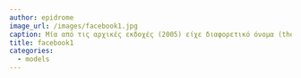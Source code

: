 ```yaml
---
author: epidrome
image_url: /images/facebook1.jpg
caption: Μία από τις αρχικές εκδοχές (2005) είχε διαφορετικό όνομα (thefacebook) και δεν διέφερε πολύ από ένα απλό σύστημα βάσης δεδομένων με προφίλ χρηστών.
title: facebook1
categories:
  - models
---
```

